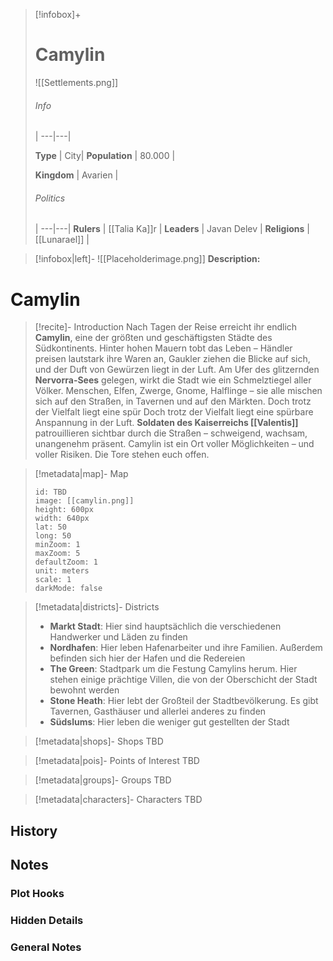 
> [!infobox]+
> # Camylin
> 
> ![[Settlements.png]]
> ###### Info
>  |
> ---|---|
> 
> **Type** | City|
> **Population** | 80.000 |
> 
> **Kingdom** | Avarien |
> 
> ###### Politics
>  |
> ---|---|
> **Rulers** | [[Talia Ka]]r |
> **Leaders** | Javan Delev |
> **Religions** | [[Lunarael]] |
> 

> [!infobox|left]- 
> ![[Placeholderimage.png]]
> **Description:** 

# **Camylin**
> [!recite]- Introduction
Nach Tagen der Reise erreicht ihr endlich **Camylin**, eine der größten und geschäftigsten Städte des Südkontinents. Hinter hohen Mauern tobt das Leben – Händler preisen lautstark ihre Waren an, Gaukler ziehen die Blicke auf sich, und der Duft von Gewürzen liegt in der Luft. Am Ufer des glitzernden **Nervorra-Sees** gelegen, wirkt die Stadt wie ein Schmelztiegel aller Völker. Menschen, Elfen, Zwerge, Gnome, Halflinge – sie alle mischen sich auf den Straßen, in Tavernen und auf den Märkten. Doch trotz der Vielfalt liegt eine spür
Doch trotz der Vielfalt liegt eine spürbare Anspannung in der Luft. **Soldaten des Kaiserreichs [[Valentis]]** patrouillieren sichtbar durch die Straßen – schweigend, wachsam, unangenehm präsent.
Camylin ist ein Ort voller Möglichkeiten – und voller Risiken. Die Tore stehen euch offen.



> [!metadata|map]- Map
> ```leaflet
> id: TBD
> image: [[camylin.png]]
> height: 600px
> width: 640px
> lat: 50
> long: 50
> minZoom: 1
> maxZoom: 5
> defaultZoom: 1
> unit: meters
> scale: 1
> darkMode: false
> ```

> [!metadata|districts]- Districts
> - **Markt Stadt**: Hier sind hauptsächlich die verschiedenen Handwerker und Läden zu finden
> - **Nordhafen**: Hier leben Hafenarbeiter und ihre Familien. Außerdem befinden sich hier der Hafen und die Redereien
> - **The Green**: Stadtpark um die Festung Camylins herum. Hier stehen einige prächtige Villen, die von der Oberschicht der Stadt bewohnt werden
> - **Stone Heath**: Hier lebt der Großteil der Stadtbevölkerung. Es gibt Tavernen, Gasthäuser und allerlei anderes zu finden
> - **Südslums**: Hier leben die weniger gut gestellten der Stadt



> [!metadata|shops]- Shops
> TBD


> [!metadata|pois]- Points of Interest
> TBD


> [!metadata|groups]- Groups
> TBD


> [!metadata|characters]- Characters
> TBD


## History


## Notes
### Plot Hooks


### Hidden Details


### General Notes




